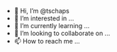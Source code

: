 - 👋 Hi, I’m @tschaps
- 👀 I’m interested in ...
- 🌱 I’m currently learning ...
- 💞️ I’m looking to collaborate on ...
- 📫 How to reach me ...

<!---
tschaps/tschaps is a ✨ special ✨ repository because its `README.md` (this file) appears on your GitHub profile.
You can click the Preview link to take a look at your changes.
--->
